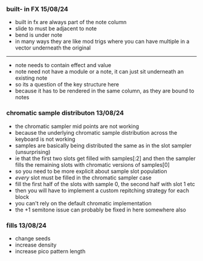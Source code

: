 ### built- in FX 15/08/24

- built in fx are always part of the note column
- slide to must be adjacent to note
- bend is under note
- in many ways they are like mod trigs where you can have multiple in a vector underneath the original

---

- note needs to contain effect and value
- note need not have a module or a note, it can just sit underneath an existing note
- so its a question of the key structure here
- because it has to be rendered in the same column, as they are bound to notes

### chromatic sample distributon 13/08/24

- the chromatic sampler mid points are not working
- because the underlying chromatic sample distribution across the keyboard is not working
- samples are basically being distributed  the same as in the slot sampler (unsurprising)
- ie that the first two slots get filled with samples[:2] and then the sampler fills the remaining slots with chromatic versions of samples[0]
- so you need to be more explicit about sample slot population
- *every* slot must be filled in the chromatic sampler case
- fill the first half of the slots with sample 0, the second half with slot 1 etc
- then you will have to implement a custom repitching strategy for each block
- you can't rely on the default chromatic implementation
- the +1 semitone issue can probably be fixed in here somewhere also

### fills 13/08/24

- change seeds
- increase density
- increase pico pattern length
